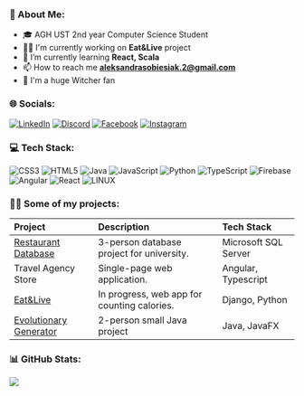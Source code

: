 ### 💫 About Me:
- 🎓 AGH UST 2nd year Computer Science Student<br>
- 👩‍💻 I'm currently working on **Eat&Live** project<br>
- 🌱 I’m currently learning **React, Scala**<br>
- 📫 How to reach me **aleksandrasobiesiak.2@gmail.com**<br>
- 🐺 I'm a huge Witcher fan


### 🌐 Socials:
[![LinkedIn](https://img.shields.io/badge/LinkedIn-%230077B5.svg?logo=linkedin&logoColor=white)](https://linkedin.com/in/aleksandra-sobiesiak) 
[![Discord](https://img.shields.io/badge/Discord-%237289DA.svg?logo=discord&logoColor=white)](https://discord.gg/Alxndra#5348) 
[![Facebook](https://img.shields.io/badge/Facebook-%231877F2.svg?logo=Facebook&logoColor=white)](https://facebook.com/ola.sobiesiak.7) 
[![Instagram](https://img.shields.io/badge/Instagram-%23E4405F.svg?logo=Instagram&logoColor=white)](https://instagram.com/ola_sobiesiak) 

### 💻 Tech Stack:
![CSS3](https://img.shields.io/badge/css3-%231572B6.svg?style=for-the-badge&logo=css3&logoColor=white) ![HTML5](https://img.shields.io/badge/html5-%23E34F26.svg?style=for-the-badge&logo=html5&logoColor=white) ![Java](https://img.shields.io/badge/java-%23ED8B00.svg?style=for-the-badge&logo=java&logoColor=white) ![JavaScript](https://img.shields.io/badge/javascript-%23323330.svg?style=for-the-badge&logo=javascript&logoColor=%23F7DF1E) ![Python](https://img.shields.io/badge/python-3670A0?style=for-the-badge&logo=python&logoColor=ffdd54) ![TypeScript](https://img.shields.io/badge/typescript-%23007ACC.svg?style=for-the-badge&logo=typescript&logoColor=white) ![Firebase](https://img.shields.io/badge/firebase-%23039BE5.svg?style=for-the-badge&logo=firebase) ![Angular](https://img.shields.io/badge/angular-%23DD0031.svg?style=for-the-badge&logo=angular&logoColor=white) ![React](https://img.shields.io/badge/react-%2320232a.svg?style=for-the-badge&logo=react&logoColor=%2361DAFB)  ![LINUX](https://img.shields.io/badge/Linux-FCC624?style=for-the-badge&logo=linux&logoColor=black)

### 👩‍💻 Some of my projects:
|**Project**|**Description**|**Tech Stack**|
|:---|:---|:---|
|[Restaurant Database](https://github.com/Alxndra13/database_restaurant)|3-person database project for university. | Microsoft SQL Server |
|Travel Agency Store | Single-page web application. | Angular, Typescript |
|[Eat&Live](https://github.com/adrians127/eat-live)|In progress, web app for counting calories. | Django, Python |
|[Evolutionary Generator](https://github.com/adrians127/EvolutionaryGenerator)|2-person small Java project|Java, JavaFX|



### 📊 GitHub Stats:
![](https://github-readme-stats.vercel.app/api/top-langs/?username=Alxndra13&theme=dark&hide_border=false&include_all_commits=true&count_private=true&layout=compact)

<!-- Proudly created with GPRM ( https://gprm.itsvg.in ) -->
